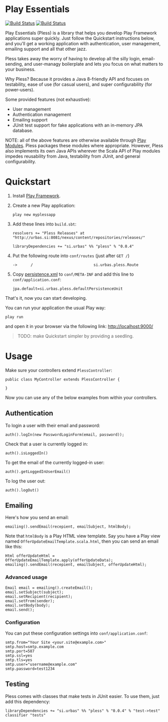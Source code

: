 # Play Essentials 

[![Build Status](https://drone.io/bitbucket.org/urbas/play-essentials/status.png)](https://drone.io/bitbucket.org/urbas/play-essentials/latest)
[![Build Status](https://travis-ci.org/urbas/play-essentials.png?branch=master)](https://travis-ci.org/urbas/play-essentials)

Play Essentials (Pless) is a library that helps you develop Play Framework applications super quickly. Just follow the
Quickstart instructions below, and you'll get a working application with authentication, user management, emailing
support and all that other jazz.

Pless takes away the worry of having to develop all the silly login, email-sending, and user-managy boilerplate and
lets you focus on what matters to your business.

Why Pless? Because it provides a Java 8-friendly API and focuses on testability, ease of use (for casual users), and
super configurability (for power-users).

Some provided features (not exhaustive):

-   User management
-   Authentication management
-   Emailing support
-   JUnit test support for fake applications with an in-memory JPA database.

NOTE: all of the above features are otherwise available
through [Play Modules](http://www.playframework.com/modules). Pless
packages these modules where appropriate. However, Pless also
implements its own Java APIs wherever the Scala API of Play modules impedes
reusability from Java, testability from JUnit, and general configurability.

# Quickstart

1.  Install [Play Framework](http://www.playframework.com/download).

2.  Create a new Play application:

        play new myplessapp

3.  Add these lines into `build.sbt`:

        resolvers += "Pless Releases" at "http://urbas.si:8081/nexus/content/repositories/releases/"

        libraryDependencies += "si.urbas" %% "pless" % "0.0.4"

4.  Put the following route into `conf/routes` (just after `GET /`)

        ->      /                           si.urbas.pless.Route

5.  Copy [persistence.xml](./samples/jpa/h2/persistence.xml) to `conf/META-INF` and add this line to `conf/application.conf`:

        jpa.default=si.urbas.pless.defaultPersistenceUnit

That's it, now you can start developing.

You can run your application the usual Play way:

    play run

and open it in your browser via the following link: [http://localhost:9000/](http://localhost:9000/)

>   TODO: make Quickstart simpler by providing a seedling.

# Usage

Make sure your controllers extend `PlessController`:

    public class MyController extends PlessController {

    }

Now you can use any of the below examples from within your controllers.

## Authentication

To login a user with their email and password:

    auth().logIn(new PasswordLoginForm(email, password));

Check that a user is currently logged in:

    auth().isLoggedIn()

To get the email of the currently logged-in user:

    auth().getLoggedInUserEmail()

To log the user out:

    auth().logOut()

## Emailing

Here's how you send an email:

    emailing().sendEmail(recepient, emailSubject, htmlBody);

Note that `htmlBody` is a Play HTML view template. Say you have a
Play view named `OfferUpdateEmailTemplate.scala.html`, then you can send an
email like this:

    Html offerUpdateHtml = OfferUpdateEmailTemplate.apply(offerUpdateData);
    emailing().sendEmail(recepient, emailSubject, offerUpdateHtml);

### Advanced usage

    Email email = emailing().createEmail();
    email.setSubject(subject);
    email.setRecipient(recipient);
    email.setFrom(sender);
    email.setBody(body);
    email.send();

### Configuration

You can put these configuration settings into `conf/application.conf`:

    smtp.from="Your Site <your.site@example.com>"
    smtp.host=smtp.example.com
    smtp.port=587
    smtp.ssl=yes
    smtp.tls=yes
    smtp.user="username@example.com"
    smtp.password=test1234

## Testing

Pless comes with classes that make tests in JUnit easier. To use them, just add this dependency:

    libraryDependencies += "si.urbas" %% "pless" % "0.0.4" % "test->test" classifier "tests"